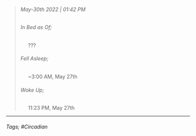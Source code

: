 >###### May-30th 2022 | 01:42 PM
>###### In Bed as Of;
> $\quad$ ???
>###### Fell Asleep;
> $\quad$ ~3:00 AM, May 27th
>###### Woke Up;
> $\quad$ 11:23 PM, May 27th
> <br>

--- 

###### Tags; #Circadian